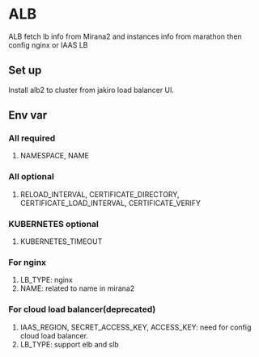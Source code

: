 # ALB

ALB fetch lb info from Mirana2 and instances info from marathon then config nginx or IAAS LB

## Set up
Install alb2 to cluster from jakiro load balancer UI.

## Env var

### All required

1. NAMESPACE, NAME

### All optional

1. RELOAD_INTERVAL, CERTIFICATE_DIRECTORY, CERTIFICATE_LOAD_INTERVAL, CERTIFICATE_VERIFY

### KUBERNETES optional

1. KUBERNETES_TIMEOUT

### For nginx

1. LB_TYPE: nginx
2. NAME: related to name in mirana2

### For cloud load balancer(deprecated)

1. IAAS_REGION, SECRET_ACCESS_KEY, ACCESS_KEY: need for config cloud load balancer.
2. LB_TYPE: support elb and slb
